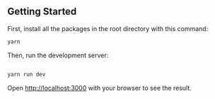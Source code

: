 
## Getting Started

First, install all the packages in the root directory with this command:


```bash
yarn
```


Then, run the development server:


```bash

yarn run dev

```

Open [http://localhost:3000](http://localhost:3000) with your browser to see the result.
